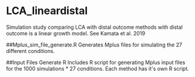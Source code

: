 # LCA_lineardistal
Simulation study comparing LCA with distal outcome methods with distal outcome is a linear growth model. See Kamata et al. 2019 

##Mplus_sim_file_generate.R 
Generates Mplus files for simulating the 27 different conditions.

##Input Files Generate R
Includes R script for generating Mplus input files for the 1000 simulations * 27 conditions. Each method has it's own R script. 
